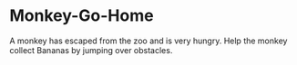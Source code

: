 # Monkey-Go-Home
A monkey has escaped from the zoo and is very hungry. Help the monkey collect Bananas by jumping over obstacles. 
